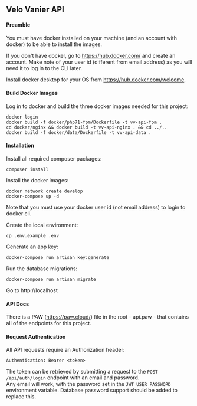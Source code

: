 ## Velo Vanier API

#### Preamble

You must have docker installed on your machine (and an account with docker) to be able to install the images.

If you don't have docker, go to https://hub.docker.com/ and create an account.  Make note of your user id (different from
email address) as you will need it to log in to the CLI later.

Install docker desktop for your OS from https://hub.docker.com/welcome. 

#### Build Docker Images

Log in to docker and build the three docker images needed for this project:
```
docker login
docker build -f docker/php71-fpm/Dockerfile -t vv-api-fpm .
cd docker/nginx && docker build -t vv-api-nginx . && cd ../..
docker build -f docker/data/Dockerfile -t vv-api-data .
```

#### Installation

Install all required composer packages:
```
composer install
```

Install the docker images:
```
docker network create develop
docker-compose up -d
```

Note that you must use your docker user id (not email address) to login to docker cli.

Create the local environment:

```
cp .env.example .env
```

Generate an app key:

```
docker-compose run artisan key:generate
```

Run the database migrations:

```
docker-compose run artisan migrate
```

Go to http://localhost

#### API Docs

There is a PAW (https://paw.cloud/) file in the root - api.paw - that contains all of the endpoints for this project.


#### Request Authentication

All API requests require an Authorization header: 

```
Authentication: Bearer <token>
```

The token can be retrieved by submitting a request to the `POST /api/auth/login` endpoint with an email and password.  
Any email will work, with the password set in the `JWT_USER_PASSWORD` environment variable. Database password support
should be added to replace this.
